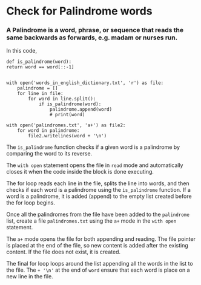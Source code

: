 # Check for Palindrome words

### A Palindrome is a word, phrase, or sequence that reads the same backwards as forwards, e.g. madam or nurses run.

In this code, 
```
def is_palindrome(word):
return word == word[::-1]


with open('words_in_english_dictionary.txt', 'r') as file:
    palindrome = []
    for line in file:
        for word in line.split():
            if is_palindrome(word):
                palindrome.append(word)
                # print(word)

with open('palindromes.txt', 'a+') as file2:
    for word in palindrome:
        file2.writelines(word + '\n')

```
The ```is_palindrome``` function checks if a given word is a palindrome by comparing the word to its reverse. 

The ```with open``` statement opens the file in ```read``` mode and automatically closes it when the code inside the block is done executing. 

The for loop reads each line in the file, splits the line into words, and then checks if each word is a palindrome using the ```is_palindrome``` function. If a word is a palindrome, it is added (append) to the empty list created before the for loop begins.

Once all the palindromes from the file have been added to the ```palindrome``` list, create a file ```palindromes.txt``` using the ```a+``` mode in the ```with open``` statement. 

The ```a+``` mode opens the file for both appending and reading. The file pointer is placed at the end of the file, so new content is added after the existing content. If the file does not exist, it is created.

The final for loop loops around the list appending all the words in the list to the file. The ```+ '\n'``` at the end of ```word``` ensure that each word is place on a new line in the file.
